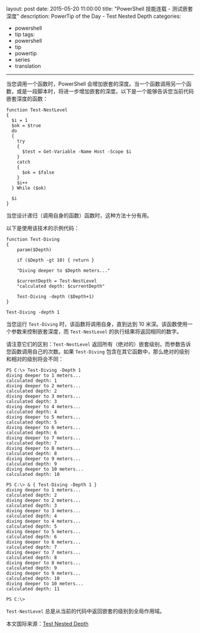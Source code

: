 layout: post
date: 2015-05-20 11:00:00
title: "PowerShell 技能连载 - 测试嵌套深度"
description: PowerTip of the Day - Test Nested Depth
categories:
- powershell
- tip
tags:
- powershell
- tip
- powertip
- series
- translation
---
当您调用一个函数时，PowerShell 会增加嵌套的深度。当一个函数调用另一个函数，或是一段脚本时，将进一步增加嵌套的深度。以下是一个能够告诉您当前代码嵌套深度的函数：

    function Test-NestLevel
    {
      $i = 1
      $ok = $true
      do
      {
        try
        {
          $test = Get-Variable -Name Host -Scope $i
        }
        catch
        {
          $ok = $false
        }
        $i++
      } While ($ok)
    
      $i
    }

当您设计递归（调用自身的函数）函数时，这种方法十分有用。

以下是使用该技术的示例代码：

    function Test-Diving
    {
        param($Depth)
    
        if ($Depth -gt 10) { return }
    
        "Diving deeper to $Depth meters..."
    
        $currentDepth = Test-NestLevel
        "calculated depth: $currentDepth"
    
        Test-Diving -depth ($Depth+1)
    }
    
    Test-Diving -depth 1

当您运行 `Test-Diving` 时，该函数将调用自身，直到达到 10 米深。该函数使用一个参数来控制嵌套深度，而 `Test-NestLevel` 的执行结果将返回相同的数字。

请注意它们的区别：`Test-NestLevel` 返回所有（绝对的）嵌套级别，而参数告诉您函数调用自己的次数。如果 `Test-Diving` 包含在其它函数中，那么绝对的级别和相对的级别将会不同：

    PS C:\> Test-Diving -Depth 1
    diving deeper to 1 meters...
    calculated depth: 1
    diving deeper to 2 meters...
    calculated depth: 2
    diving deeper to 3 meters...
    calculated depth: 3
    diving deeper to 4 meters...
    calculated depth: 4
    diving deeper to 5 meters...
    calculated depth: 5
    diving deeper to 6 meters...
    calculated depth: 6
    diving deeper to 7 meters...
    calculated depth: 7
    diving deeper to 8 meters...
    calculated depth: 8
    diving deeper to 9 meters...
    calculated depth: 9
    diving deeper to 10 meters...
    calculated depth: 10
    
    PS C:\> & { Test-Diving -Depth 1 }
    diving deeper to 1 meters...
    calculated depth: 2
    diving deeper to 2 meters...
    calculated depth: 3
    diving deeper to 3 meters...
    calculated depth: 4
    diving deeper to 4 meters...
    calculated depth: 5
    diving deeper to 5 meters...
    calculated depth: 6
    diving deeper to 6 meters...
    calculated depth: 7
    diving deeper to 7 meters...
    calculated depth: 8
    diving deeper to 8 meters...
    calculated depth: 9
    diving deeper to 9 meters...
    calculated depth: 10
    diving deeper to 10 meters...
    calculated depth: 11
    
    PS C:\>

`Test-NestLevel` 总是从当前的代码中返回嵌套的级别到全局作用域。

<!--more-->
本文国际来源：[Test Nested Depth](http://community.idera.com/powershell/powertips/b/tips/posts/test-nested-depth)
